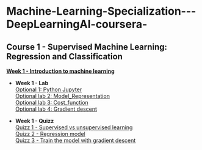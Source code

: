 # Machine-Learning-Specialization---DeepLearningAI-coursera-

## **Course 1 - Supervised Machine Learning: Regression and Classification**  

[**Week 1 - Introduction to machine learning**](https://github.com/LHSaoMai/Machine-Learning-Specialization---DeepLearningAI-coursera-/tree/main/Course%201%20-%20Supervised%20Machine%20Learning%3A%20Regression%20and%20Classification)

* **Week 1 - Lab**  
[Optional 1: Python Jupyter](https://github.com/LHSaoMai/Machine-Learning-Specialization---DeepLearningAI-coursera-/blob/main/Course%201%20-%20Supervised%20Machine%20Learning%3A%20Regression%20and%20Classification/W1%20-%20Introduction%20to%20Machine%20Learning/W1%20-%20Optional%20lab/C1_W1_Lab01_Python_Jupyter_Soln.ipynb)  
[Optional lab 2: Model_Representation](https://github.com/LHSaoMai/Machine-Learning-Specialization---DeepLearningAI-coursera-/blob/main/Course%201%20-%20Supervised%20Machine%20Learning%3A%20Regression%20and%20Classification/W1%20-%20Introduction%20to%20Machine%20Learning/W1%20-%20Optional%20lab/C1_W1_Lab02_Model_Representation_Soln.ipynb)  
[Optional lab 3: Cost_function](https://github.com/LHSaoMai/Machine-Learning-Specialization---DeepLearningAI-coursera-/blob/main/Course%201%20-%20Supervised%20Machine%20Learning%3A%20Regression%20and%20Classification/W1%20-%20Introduction%20to%20Machine%20Learning/W1%20-%20Optional%20lab/C1_W1_Lab03_Cost_function_Soln.ipynb)  
[Optional lab 4: Gradient descent](https://github.com/LHSaoMai/Machine-Learning-Specialization---DeepLearningAI-coursera-/blob/main/Course%201%20-%20Supervised%20Machine%20Learning%3A%20Regression%20and%20Classification/W1%20-%20Introduction%20to%20Machine%20Learning/W1%20-%20Optional%20lab/C1_W1_Lab04_Gradient_Descent_Soln.ipynb)

* **Week 1 - Quizz**  
[Quizz 1 - Supervised vs unsupervised learning](https://github.com/LHSaoMai/Machine-Learning-Specialization---DeepLearningAI-coursera-/blob/main/Course%201%20-%20Supervised%20Machine%20Learning%3A%20Regression%20and%20Classification/W1%20-%20Introduction%20to%20Machine%20Learning/W1%20-%20Quizz/Quizz%201%20-%20Supervised%20vs%20unsupervides%20learning.jpeg)  
[Quizz 2 - Regression model](https://github.com/LHSaoMai/Machine-Learning-Specialization---DeepLearningAI-coursera-/blob/main/Course%201%20-%20Supervised%20Machine%20Learning%3A%20Regression%20and%20Classification/W1%20-%20Introduction%20to%20Machine%20Learning/W1%20-%20Quizz/Quizz%202%20-%20Regression%20Model.jpeg)  
[Quizz 3 - Train the model with gradient descent]()  



